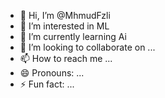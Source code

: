 - 👋 Hi, I’m @MhmudFzli
- 👀 I’m interested in ML
- 🌱 I’m currently learning Ai
- 💞️ I’m looking to collaborate on ...
- 📫 How to reach me ...
- 😄 Pronouns: ...
- ⚡ Fun fact: ...

<!---
MhmudFzli/MhmudFzli is a ✨ special ✨ repository because its `README.md` (this file) appears on your GitHub profile.
You can click the Preview link to take a look at your changes.
--->
